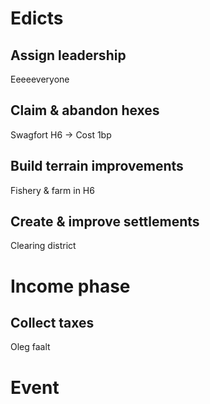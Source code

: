 # Edicts
## Assign leadership
Eeeeeveryone

## Claim & abandon hexes
Swagfort H6 -> Cost 1bp
## Build terrain improvements
Fishery & farm in H6
## Create & improve settlements
Clearing district
# Income phase
## Collect taxes
Oleg faalt
# Event